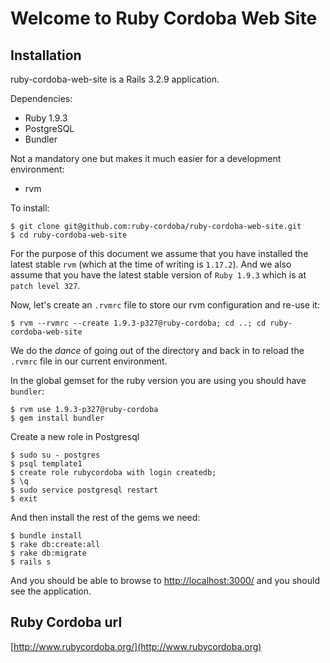# Welcome to Ruby Cordoba Web Site

## Installation

ruby-cordoba-web-site is a Rails 3.2.9 application.

Dependencies:

* Ruby 1.9.3
* PostgreSQL
* Bundler

Not a mandatory one but makes it much easier for a development environment:

* rvm

To install:

    $ git clone git@github.com:ruby-cordoba/ruby-cordoba-web-site.git
    $ cd ruby-cordoba-web-site

For the purpose of this document we assume that you have installed the latest stable `rvm` (which at the time of writing is `1.17.2`). And we also assume that you have the latest stable version of `Ruby 1.9.3` which is at `patch level 327`.

Now, let's create an `.rvmrc` file to store our rvm configuration and re-use it:

    $ rvm --rvmrc --create 1.9.3-p327@ruby-cordoba; cd ..; cd ruby-cordoba-web-site

We do the _dance_ of going out of the directory and back in to reload the `.rvmrc` file in our current environment.

In the global gemset for the ruby version you are using you should have `bundler`:

    $ rvm use 1.9.3-p327@ruby-cordoba
    $ gem install bundler

Create a new role in Postgresql

    $ sudo su - postgres
    $ psql template1
    $ create role rubycordoba with login createdb;
    $ \q
    $ sudo service postgresql restart
    $ exit

And then install the rest of the gems we need:

    $ bundle install
    $ rake db:create:all
    $ rake db:migrate
    $ rails s

And you should be able to browse to [http://localhost:3000/](http://localhost:3000/) and you should see the application.

## Ruby Cordoba url

[http://www.rubycordoba.org/](http://www.rubycordoba.org)
